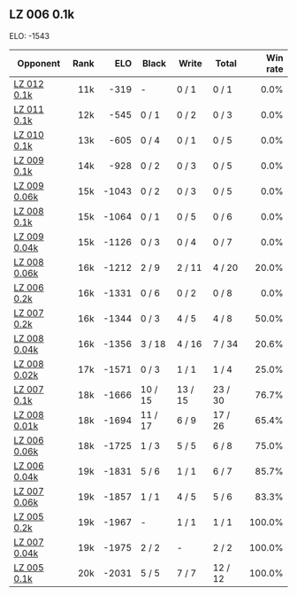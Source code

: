 ## LZ 006 0.1k ##

ELO: -1543

Opponent | Rank | ELO | Black | Write | Total | Win rate
---------|-----:|----:|-------|-------|-------|-------:
[LZ 012 0.1k](LZ%20012%200.1k.md) | 11k | -319 | - | 0 / 1 | 0 / 1 | 0.0%
[LZ 011 0.1k](LZ%20011%200.1k.md) | 12k | -545 | 0 / 1 | 0 / 2 | 0 / 3 | 0.0%
[LZ 010 0.1k](LZ%20010%200.1k.md) | 13k | -605 | 0 / 4 | 0 / 1 | 0 / 5 | 0.0%
[LZ 009 0.1k](LZ%20009%200.1k.md) | 14k | -928 | 0 / 2 | 0 / 3 | 0 / 5 | 0.0%
[LZ 009 0.06k](LZ%20009%200.06k.md) | 15k | -1043 | 0 / 2 | 0 / 3 | 0 / 5 | 0.0%
[LZ 008 0.1k](LZ%20008%200.1k.md) | 15k | -1064 | 0 / 1 | 0 / 5 | 0 / 6 | 0.0%
[LZ 009 0.04k](LZ%20009%200.04k.md) | 15k | -1126 | 0 / 3 | 0 / 4 | 0 / 7 | 0.0%
[LZ 008 0.06k](LZ%20008%200.06k.md) | 16k | -1212 | 2 / 9 | 2 / 11 | 4 / 20 | 20.0%
[LZ 006 0.2k](LZ%20006%200.2k.md) | 16k | -1331 | 0 / 6 | 0 / 2 | 0 / 8 | 0.0%
[LZ 007 0.2k](LZ%20007%200.2k.md) | 16k | -1344 | 0 / 3 | 4 / 5 | 4 / 8 | 50.0%
[LZ 008 0.04k](LZ%20008%200.04k.md) | 16k | -1356 | 3 / 18 | 4 / 16 | 7 / 34 | 20.6%
[LZ 008 0.02k](LZ%20008%200.02k.md) | 17k | -1571 | 0 / 3 | 1 / 1 | 1 / 4 | 25.0%
[LZ 007 0.1k](LZ%20007%200.1k.md) | 18k | -1666 | 10 / 15 | 13 / 15 | 23 / 30 | 76.7%
[LZ 008 0.01k](LZ%20008%200.01k.md) | 18k | -1694 | 11 / 17 | 6 / 9 | 17 / 26 | 65.4%
[LZ 006 0.06k](LZ%20006%200.06k.md) | 18k | -1725 | 1 / 3 | 5 / 5 | 6 / 8 | 75.0%
[LZ 006 0.04k](LZ%20006%200.04k.md) | 19k | -1831 | 5 / 6 | 1 / 1 | 6 / 7 | 85.7%
[LZ 007 0.06k](LZ%20007%200.06k.md) | 19k | -1857 | 1 / 1 | 4 / 5 | 5 / 6 | 83.3%
[LZ 005 0.2k](LZ%20005%200.2k.md) | 19k | -1967 | - | 1 / 1 | 1 / 1 | 100.0%
[LZ 007 0.04k](LZ%20007%200.04k.md) | 19k | -1975 | 2 / 2 | - | 2 / 2 | 100.0%
[LZ 005 0.1k](LZ%20005%200.1k.md) | 20k | -2031 | 5 / 5 | 7 / 7 | 12 / 12 | 100.0%
